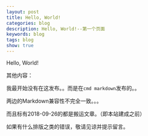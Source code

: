 ```yaml
---
layout: post
title: Hello, World!
categories: blog
description: Hello, World!--第一个页面
keywords: blog
tags: blog
show: true
---
```


Hello, World!

其他内容：

我最开始没有在这发布。。而是在`cmd markdown`发布的。。

两边的Markdown兼容性不完全一致。。。

而且标有2018-09-26的都是搬运文章。（即本站建成之前）

如果有什么排版之类的错误，敬请见谅并提示留言。